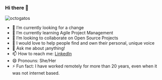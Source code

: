 ### Hi there 👋

![octogatos](https://user-images.githubusercontent.com/61186414/127479684-fb5bf5a1-9289-4789-b30a-f58f29d855ed.jpeg)

- 🔭 I’m currently looking for a change 
- 🌱 I’m currently learning Agile Project Management 
- 👯 I’m looking to collaborate on Open Source Projects
- 🤔 I would love to help people find and own their personal, unique voice
- 💬 Ask me about ¡anything!
- 📫 How to reach me: [LinkedIn](https://www.linkedin.com/in/mariangelesferreyra/)
- 😄 Pronouns: She/Her
- ⚡ Fun fact: I have worked remotely for more than 20 years, even when it was not internet based.
